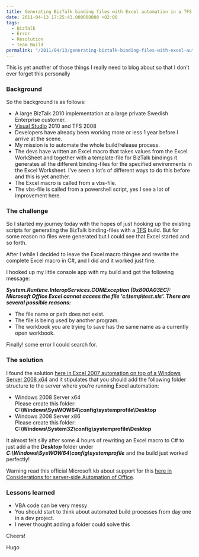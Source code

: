 ```yaml
---
title: Generating BizTalk binding files with Excel automation in a TFS Build
date: 2011-04-13 17:25:43.000000000 +02:00
tags:
  - BizTalk
  - Error
  - Resolution
  - Team Build
permalink: "/2011/04/13/generating-biztalk-binding-files-with-excel-automation-in-a-tfs-build/"
---
```


This is yet another of those things I really need to blog about so that I don’t ever forget this personally

### Background

So the background is as follows:

- A large BizTalk 2010 implementation at a large private Swedish Enterprise customer.
- [Visual Studio](http://www.microsoft.com/visualstudio/en-us) 2010 and TFS 2008
- Developers have already been working more or less 1 year before I arrive at the scene.
- My mission is to automate the whole build/release process.
- The devs have written an Excel macro that takes values from the Excel WorkSheet and together with a template-file for BizTalk bindings it generates all the different binding-files for the specified environments in the Excel Worksheet. I’ve seen a lot’s of different ways to do this before and this is yet another.
- The Excel macro is called from a vbs-file.
- The vbs-file is called from a powershell script, yes I see a lot of improvement here.

### The challenge

So I started my journey today with the hopes of just hooking up the existing scripts for generating the BizTalk binding-files with a [TFS](http://msdn.microsoft.com/en-us/vstudio/ff637362) build. But for some reason no files were generated but I could see that Excel started and so forth.

After I while I decided to leave the Excel macro thingee and rewrite the complete Excel macro in C#, and I did and it worked just fine.

I hooked up my little console app with my build and got the following message:

_**System.Runtime.InteropServices.COMException (0x800A03EC): Microsoft Office Excel cannot access the file 'c:\temp\test.xls'. There are several possible reasons:**_

- The file name or path does not exist.
- The file is being used by another program.
- The workbook you are trying to save has the same name as a currently open workbook.

Finally! some error I could search for.

### The solution

I found the solution [here in Excel 2007 automation on top of a Windows Server 2008 x64](http://social.msdn.microsoft.com/Forums/en/innovateonoffice/thread/b81a3c4e-62db-488b-af06-44421818ef91) and it stipulates that you should add the following folder structure to the server where you’re running Excel automation:

- Windows 2008 Server x64  
   Please create this folder: **C:\Windows\SysWOW64\config\systemprofile\Desktop**
- Windows 2008 Server x86  
   Please create this folder: **C:\Windows\System32\config\systemprofile\Desktop**

It almost felt silly after some 4 hours of rewriting an Excel macro to C# to just add a the _**Desktop**_ folder under _**C:\Windows\SysWOW64\config\systemprofile**_ and the build just worked perfectly!

Warning read this official Microsoft kb about support for this [here in Considerations for server-side Automation of Office](http://support.microsoft.com/kb/257757).

### Lessons learned

- VBA code can be very messy
- You should start to think about automated build processes from day one in a dev project.
- I never thought adding a folder could solve this

Cheers!

Hugo
